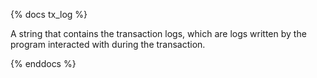 {% docs tx_log %}

A string that contains the transaction logs, which are logs written by the program interacted with during the transaction.

{% enddocs %}